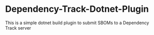 # Dependency-Track-Dotnet-Plugin
This is a simple dotnet build plugin to submit SBOMs to a Dependency Track server
